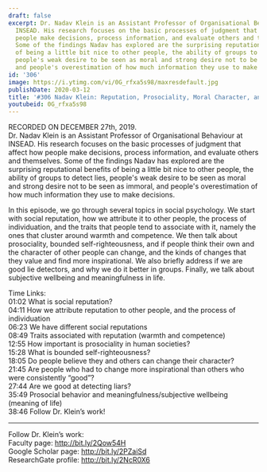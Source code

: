 ```yaml
---
draft: false
excerpt: Dr. Nadav Klein is an Assistant Professor of Organisational Behaviour at
  INSEAD. His research focuses on the basic processes of judgment that affect how
  people make decisions, process information, and evaluate others and themselves.
  Some of the findings Nadav has explored are the surprising reputational benefits
  of being a little bit nice to other people, the ability of groups to detect lies,
  people's weak desire to be seen as moral and strong desire not to be seen as immoral,
  and people's overestimation of how much information they use to make decisions.
id: '306'
image: https://i.ytimg.com/vi/0G_rfxa5s98/maxresdefault.jpg
publishDate: 2020-03-12
title: '#306 Nadav Klein: Reputation, Prosociality, Moral Character, and Lie Detection'
youtubeid: 0G_rfxa5s98
---
```

<div class="timelinks">

RECORDED ON DECEMBER 27th, 2019.  
Dr. Nadav Klein is an Assistant Professor of Organisational Behaviour at INSEAD. His research focuses on the basic processes of judgment that affect how people make decisions, process information, and evaluate others and themselves. Some of the findings Nadav has explored are the surprising reputational benefits of being a little bit nice to other people, the ability of groups to detect lies, people's weak desire to be seen as moral and strong desire not to be seen as immoral, and people's overestimation of how much information they use to make decisions.

In this episode, we go through several topics in social psychology. We start with social reputation, how we attribute it to other people, the process of individuation, and the traits that people tend to associate with it, namely the ones that cluster around warmth and competence. We then talk about prosociality, bounded self-righteousness, and if people think their own and the character of other people can change, and the kinds of changes that they value and find more inspirational. We also briefly address if we are good lie detectors, and why we do it better in groups. Finally, we talk about subjective wellbeing and meaningfulness in life. 

Time Links:  
<time>01:02</time> What is social reputation?  
<time>04:11</time> How we attribute reputation to other people, and the process of individuation  
<time>06:23</time> We have different social reputations   
<time>08:49</time> Traits associated with reputation (warmth and competence)  
<time>12:55</time> How important is prosociality in human societies?   
<time>15:28</time> What is bounded self-righteousness?  
<time>18:05</time> Do people believe they and others can change their character?  
<time>21:45</time> Are people who had to change more inspirational than others who were consistently “good”?  
<time>27:44</time> Are we good at detecting liars?  
<time>35:49</time> Prosocial behavior and meaningfulness/subjective wellbeing (meaning of life)  
<time>38:46</time> Follow Dr. Klein’s work!

---

Follow Dr. Klein’s work:  
Faculty page: http://bit.ly/2Qow54H  
Google Scholar page: http://bit.ly/2PZaiSd  
ResearchGate profile: http://bit.ly/2NcR0X6
</div>

